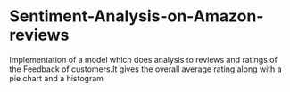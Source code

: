 # Sentiment-Analysis-on-Amazon-reviews
Implementation of a model which does analysis to reviews and ratings of the  Feedback of customers.It gives the overall average rating along with a pie chart and a histogram
